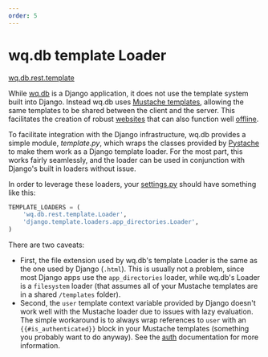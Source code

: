 ```yaml
---
order: 5
---
```


wq.db template Loader
========

[wq.db.rest.template]

While [wq.db] is a Django application, it does not use the template system built into Django.  Instead wq.db uses [Mustache templates], allowing the same templates to be shared between the client and the server.  This facilitates the creation of robust [websites] that can also function well [offline].

To facilitate integration with the Django infrastructure, wq.db provides a simple module, *template.py*, which wraps the classes provided by [Pystache] to make them work as a Django template loader.  For the most part, this works fairly seamlessly, and the loader can be used in conjunction with Django's built in loaders without issue.

In order to leverage these loaders, your [settings.py] should have something like this:

```python
TEMPLATE_LOADERS = (
    'wq.db.rest.template.Loader',
    'django.template.loaders.app_directories.Loader',
)
```

There are two caveats:
 * First, the file extension used by wq.db's template Loader is the same as the one used by Django (`.html`).  This is usually not a problem, since most Django apps use the `app_directories` loader, while wq.db's Loader is a `filesystem` loader (that assumes all of your Mustache templates are in a shared `/templates` folder).
 * Second, the `user` template context variable provided by Django doesn't work well with the Mustache loader due to issues with lazy evaluation.  The simple workaround is to always wrap references to `user` with an `{{#is_authenticated}}` block in your Mustache templates (something you probably want to do anyway).  See the [auth] documentation for more information.
 
[wq.db.rest.template]: https://github.com/wq/wq.db/blob/master/rest/template.py
[wq.db]: https://wq.io/wq.db
[Mustache templates]: https://wq.io/docs/templates
[websites]: https://wq.io/docs/website
[offline]: https://wq.io/docs/web-app
[Pystache]: https://github.com/defunkt/pystache
[settings.py]: https://wq.io/docs/settings
[auth]: https://wq.io/docs/auth
